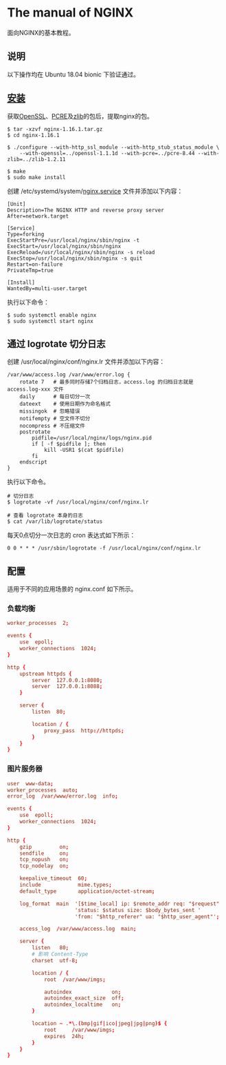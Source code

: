 # The manual of NGINX

面向NGINX的基本教程。

## 说明

以下操作均在 Ubuntu 18.04 bionic 下验证通过。

## [安装](https://nginx.org/en/download.html)

获取[OpenSSL](https://www.openssl.org/source/)、[PCRE](https://ftp.pcre.org/pub/pcre/)及[zlib](https://zlib.net)的包后，提取nginx的包。

```
$ tar -xzvf nginx-1.16.1.tar.gz
$ cd nginx-1.16.1

$ ./configure --with-http_ssl_module --with-http_stub_status_module \
    --with-openssl=../openssl-1.1.1d --with-pcre=../pcre-8.44 --with-zlib=../zlib-1.2.11

$ make
$ sudo make install
```

创建 /etc/systemd/system/[nginx.service](https://www.nginx.com/resources/wiki/start/topics/examples/systemd/) 文件并添加以下内容：

```
[Unit]
Description=The NGINX HTTP and reverse proxy server
After=network.target

[Service]
Type=forking
ExecStartPre=/usr/local/nginx/sbin/nginx -t
ExecStart=/usr/local/nginx/sbin/nginx
ExecReload=/usr/local/nginx/sbin/nginx -s reload
ExecStop=/usr/local/nginx/sbin/nginx -s quit
Restart=on-failure
PrivateTmp=true

[Install]
WantedBy=multi-user.target
```

执行以下命令：

```
$ sudo systemctl enable nginx
$ sudo systemctl start nginx
```

## 通过 logrotate 切分日志

创建 /usr/local/nginx/conf/nginx.lr 文件并添加以下内容：

```
/var/www/access.log /var/www/error.log {
    rotate 7   # 最多同时存储7个归档日志，access.log 的归档日志就是 access.log-xxx 文件
    daily      # 每日切分一次
    dateext    # 使用日期作为命名格式
    missingok  # 忽略错误
    notifempty # 空文件不切分
    nocompress # 不压缩文件
    postrotate
        pidfile=/usr/local/nginx/logs/nginx.pid
        if [ -f $pidfile ]; then
            kill -USR1 $(cat $pidfile)
        fi
    endscript
}
```

执行以下命令。

```
# 切分日志
$ logrotate -vf /usr/local/nginx/conf/nginx.lr

# 查看 logrotate 本身的日志
$ cat /var/lib/logrotate/status
```

每天0点切分一次日志的 cron 表达式如下所示：

```
0 0 * * * /usr/sbin/logrotate -f /usr/local/nginx/conf/nginx.lr
```

## 配置

适用于不同的应用场景的 nginx.conf 如下所示。

### 负载均衡

```conf
worker_processes  2;

events {
    use  epoll;
    worker_connections  1024;
}

http {
    upstream httpds {
        server  127.0.0.1:8080;
        server  127.0.0.1:8088;
    }

    server {
        listen  80;

        location / {
            proxy_pass  http://httpds;
        }
    }
}
```

### 图片服务器

```conf
user  www-data;
worker_processes  auto;
error_log  /var/www/error.log  info;

events {
    use  epoll;
    worker_connections  1024;
}

http {
    gzip         on;
    sendfile     on;
    tcp_nopush   on;
    tcp_nodelay  on;

    keepalive_timeout  60;
    include            mime.types;
    default_type       application/octet-stream;

    log_format  main  '[$time_local] ip: $remote_addr req: "$request" '
                      'status: $status size: $body_bytes_sent '
                      'from: "$http_referer" ua: "$http_user_agent"';

    access_log  /var/www/access.log  main;

    server {
        listen   80;
        # 影响 Content-Type
        charset  utf-8;

        location / {
            root  /var/www/imgs;

            autoindex             on;
            autoindex_exact_size  off;
            autoindex_localtime   on;
        }

        location ~ .*\.(bmp|gif|ico|jpeg|jpg|png)$ {
            root     /var/www/imgs;
            expires  24h;
        }
    }
}
```

